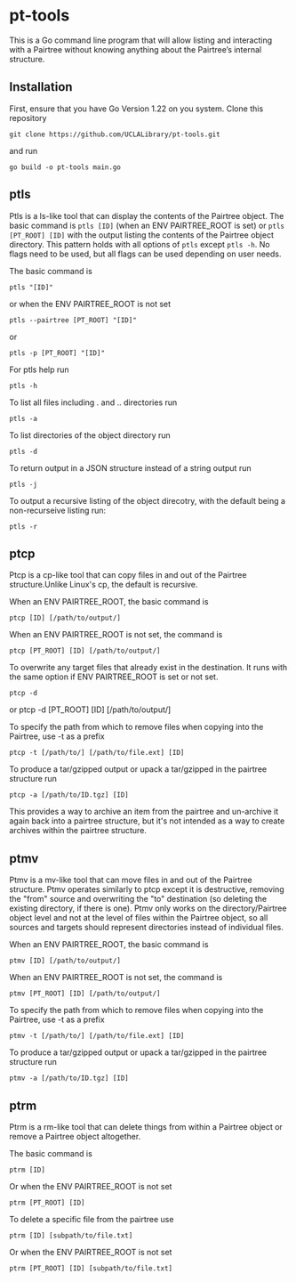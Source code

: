 # pt-tools

This is a Go command line program that will allow listing and interacting with a Pairtree without knowing anything about the Pairtree’s internal structure. 

## Installation

First, ensure that you have Go Version 1.22 on you system. Clone this repository

`git clone https://github.com/UCLALibrary/pt-tools.git` 

and run 

`go build -o pt-tools main.go`

## ptls 

Ptls is a ls-like tool that can display the contents of the Pairtree object. The basic command is `ptls [ID]` (when an ENV PAIRTREE_ROOT is set) or `ptls [PT_ROOT] [ID]` with the output listing the contents of the Pairtree object directory. This pattern holds with all options of `ptls` except `ptls -h`. No flags need to be used, but all flags can be used depending on user needs.  

The basic command is  

    ptls "[ID]"

or when the ENV PAIRTREE_ROOT is not set 

    ptls --pairtree [PT_ROOT] "[ID]"

or 

    ptls -p [PT_ROOT] "[ID]"

For ptls help run 

    ptls -h

To list all files including . and .. directories run 

    ptls -a

To list directories of the object directory run 

    ptls -d

To return output in a JSON structure instead of a string output run 

    ptls -j

To output a recursive listing of the object direcotry, with the default being a non-recurseive listing run: 

    ptls -r

## ptcp

Ptcp is a cp-like tool that can copy files in and out of the Pairtree structure.Unlike Linux's cp, the default is recursive. 

When an ENV PAIRTREE_ROOT, the basic command is
    
    ptcp [ID] [/path/to/output/]

When an ENV PAIRTREE_ROOT is not set, the command is 

    ptcp [PT_ROOT] [ID] [/path/to/output/]

To overwrite any target files that already exist in the destination. It runs with the same option if ENV PAIRTREE_ROOT is set or not set.

    ptcp -d 

or 
    ptcp -d [PT_ROOT] [ID] [/path/to/output/]

To specify the path from which to remove files when copying into the Pairtree, use -t as a prefix 

    ptcp -t [/path/to/] [/path/to/file.ext] [ID]

To produce a tar/gzipped output or upack a tar/gzipped in the pairtree structure run 

    ptcp -a [/path/to/ID.tgz] [ID]

This provides a way to archive an item from the pairtree and un-archive it again back into a pairtree structure, but it's not intended as a way to create archives within the pairtree structure. 

## ptmv

Ptmv is a mv-like tool that can move files in and out of the Pairtree structure. Ptmv operates similarly to ptcp except it is destructive, removing the "from" source and overwriting the "to" destination (so deleting the existing directory, if there is one). Ptmv only works on the directory/Pairtree object level and not at the level of files within the Pairtree object, so all sources and targets should represent directories instead of individual files. 

When an ENV PAIRTREE_ROOT, the basic command is
    
    ptmv [ID] [/path/to/output/]

When an ENV PAIRTREE_ROOT is not set, the command is 

    ptmv [PT_ROOT] [ID] [/path/to/output/]

To specify the path from which to remove files when copying into the Pairtree, use -t as a prefix 

    ptmv -t [/path/to/] [/path/to/file.ext] [ID]

To produce a tar/gzipped output or upack a tar/gzipped in the pairtree structure run 

    ptmv -a [/path/to/ID.tgz] [ID]

## ptrm

Ptrm is a rm-like tool that can delete things from within a Pairtree object or remove a Pairtree object altogether.

The basic command is 

    ptrm [ID]

Or when the ENV PAIRTREE_ROOT is not set 

    ptrm [PT_ROOT] [ID]

To delete a specific file from the pairtree use 

    ptrm [ID] [subpath/to/file.txt]

Or when the ENV PAIRTREE_ROOT is not set 

    ptrm [PT_ROOT] [ID] [subpath/to/file.txt]
